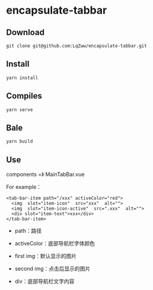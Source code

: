 # encapsulate-tabbar

## Download
```
git clone git@github.com:LqZww/encapsulate-tabbar.git
```

## Install
```
yarn install
```

## Compiles
```
yarn serve
```

## Bale
```
yarn build
```

## Use
components =》 MainTabBar.vue

For example：
```
<tab-bar-item path="/xxx" activeColor="red">
  <img  slot="item-icon"  src="xxx"  alt="">
  <img  slot="item-icon-active"  src=".xxx"  alt="">
  <div slot="item-text">xxx</div>
</tab-bar-item>
```

* path：路径

* activeColor：底部导航栏字体颜色

* first img：默认显示的图片

* second img：点击后显示的图片

* div：底部导航栏文字内容